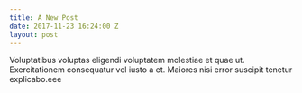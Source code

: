 ```yaml
---
title: A New Post
date: 2017-11-23 16:24:00 Z
layout: post
---
```


Voluptatibus voluptas eligendi voluptatem molestiae et quae ut. Exercitationem consequatur vel iusto a et. Maiores nisi error suscipit tenetur explicabo.eee